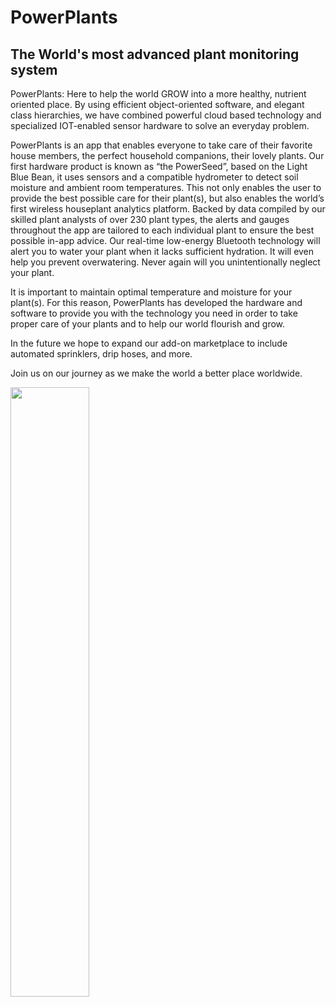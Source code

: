 # PowerPlants
## The World's most advanced plant monitoring system

PowerPlants: Here to help the world GROW into a more healthy, nutrient oriented place. By using efficient object-oriented 
software, and elegant class hierarchies, we have combined powerful cloud based technology and specialized IOT-enabled sensor 
hardware to solve an everyday problem. 

PowerPlants is an app that enables everyone to take care of their favorite house members, the perfect household companions, 
their lovely plants. Our first hardware product is known as “the PowerSeed”, based on the Light Blue Bean, it uses sensors 
and a compatible hydrometer to detect soil moisture and ambient room temperatures. This not only enables the user to provide 
the best possible care for their plant(s), but also enables the world’s first wireless houseplant analytics platform. Backed 
by data compiled by our skilled plant analysts of over 230 plant types, the alerts and gauges throughout the app are tailored 
to each individual plant to ensure the best possible in-app advice. Our real-time low-energy Bluetooth technology will alert 
you to water your plant when it lacks sufficient hydration. It will even help you prevent overwatering. Never again will you 
unintentionally neglect your plant. 

It is important to maintain optimal temperature and moisture for your plant(s). For this reason, PowerPlants has developed 
the hardware and software to provide you with the technology you need in order to take proper care of your plants and to help 
our world flourish and grow.

In the future we hope to expand our add-on marketplace to include automated sprinklers, drip hoses, and more. 

Join us on our journey as we make the world a better place worldwide.



<img src="https://user-images.githubusercontent.com/22032496/35482471-dac65a4a-0403-11e8-8ed6-28ede422aacc.jpeg" width=50% align="center">
